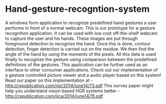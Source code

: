 # Hand-gesture-recogntion-system
A windows form application to recognize predefined hand gestures a user performs in front of a normal webcam.
This is our prototype for a gesture recognition application. It can be used with low cost off-the-shelf webcam to capture the user and his hands. These images are put through foreground detection to recognize the hand. Once this is done, contour detection, finger detection is carried out on the residue. We then find the angle of the hand by using the moments of the pixels. All this data is used finally to recognize the gesture using comparison between the predefined definitions of the gestures. This application can be further used as an interface to other consumer applications. Check out our implementation of a gesture controlled picture viewer and a audio player based on this system!
Read our paper on this implementation at - http://rspublication.com/ijst/2014/june14/73.pdf
This survey paper might help you understand vision based HGR systems better - http://rspublication.com/ijca/2014/june14/15.pdf

